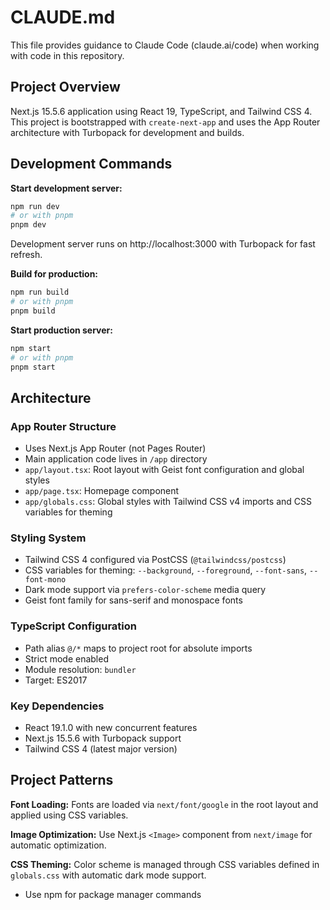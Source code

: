 # CLAUDE.md

This file provides guidance to Claude Code (claude.ai/code) when working with code in this repository.

## Project Overview

Next.js 15.5.6 application using React 19, TypeScript, and Tailwind CSS 4. This project is bootstrapped with `create-next-app` and uses the App Router architecture with Turbopack for development and builds.

## Development Commands

**Start development server:**
```bash
npm run dev
# or with pnpm
pnpm dev
```
Development server runs on http://localhost:3000 with Turbopack for fast refresh.

**Build for production:**
```bash
npm run build
# or with pnpm
pnpm build
```

**Start production server:**
```bash
npm start
# or with pnpm
pnpm start
```

## Architecture

### App Router Structure
- Uses Next.js App Router (not Pages Router)
- Main application code lives in `/app` directory
- `app/layout.tsx`: Root layout with Geist font configuration and global styles
- `app/page.tsx`: Homepage component
- `app/globals.css`: Global styles with Tailwind CSS v4 imports and CSS variables for theming

### Styling System
- Tailwind CSS 4 configured via PostCSS (`@tailwindcss/postcss`)
- CSS variables for theming: `--background`, `--foreground`, `--font-sans`, `--font-mono`
- Dark mode support via `prefers-color-scheme` media query
- Geist font family for sans-serif and monospace fonts

### TypeScript Configuration
- Path alias `@/*` maps to project root for absolute imports
- Strict mode enabled
- Module resolution: `bundler`
- Target: ES2017

### Key Dependencies
- React 19.1.0 with new concurrent features
- Next.js 15.5.6 with Turbopack support
- Tailwind CSS 4 (latest major version)

## Project Patterns

**Font Loading:**
Fonts are loaded via `next/font/google` in the root layout and applied using CSS variables.

**Image Optimization:**
Use Next.js `<Image>` component from `next/image` for automatic optimization.

**CSS Theming:**
Color scheme is managed through CSS variables defined in `globals.css` with automatic dark mode support.
- Use npm for package manager commands